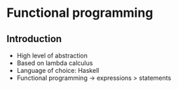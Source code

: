 # Functional programming

## Introduction

* High level of abstraction
* Based on lambda calculus
* Language of choice: Haskell
* Functional programming -> expressions > statements
